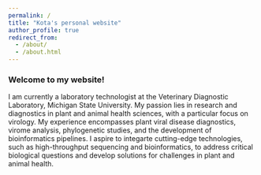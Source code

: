 ```yaml
---
permalink: /
title: "Kota's personal website"
author_profile: true
redirect_from: 
  - /about/
  - /about.html
---
```


### Welcome to my website!

I am currently a laboratory technologist at the Veterinary Diagnostic Laboratory, Michigan State University. 
My passion lies in research and diagnostics in plant and animal health sciences, with a particular focus on virology. My experience encompasses plant viral disease diagnostics, virome analysis, phylogenetic studies, and the development of bioinformatics pipelines. 
I aspire to integarte cutting-edge technologies, such as high-throughput sequencing and bioinformatics, to address critical biological questions and develop solutions for challenges in plant and animal health.
